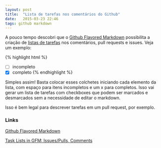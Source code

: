 ```yaml
---
layout: post
title:  "Lista de tarefas nos comentários do Github"
date:   2015-03-23 22:46
tags: github markdown
---
```


A pouco tempo descobri que o [Github Flavored Markdown](https://help.github.com/articles/github-flavored-markdown/) possibilita a criação de [listas de tarefas](https://github.com/blog/1375%0A-task-lists-in-gfm-issues-pulls-comments) nos comentários, pull requests e issues. Veja um exemplo:

{% highlight html %}
- [ ] incompleto
- [x] completo
{% endhighlight %}

Simples assim! Basta colocar esses colchetes iniciando cada elemento da lista, com espaço para itens incompletos e um x para completos. Isso vai gerar um lista de tarefas com checkboxes que podem ser marcados e desmarcados sem a necessidade de editar o markdown. 

Isso é bem legal para descrever tarefas em um pull request, por exemplo.

### Links

[Github Flavored Markdown](https://help.github.com/articles/github-flavored-markdown/)

[Task Lists in GFM: Issues/Pulls, Comments](https://github.com/blog/1375%0A-task-lists-in-gfm-issues-pulls-comments)
